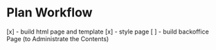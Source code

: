 # Plan Workflow 

[x] - build html page  and template 
[x] - style page
[ ] - build backoffice Page (to Administrate the Contents)
 
